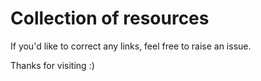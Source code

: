 # Collection of resources

If you'd like to correct any links, feel free to raise an issue.

Thanks for visiting :)
